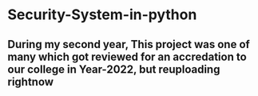 # Security-System-in-python <br>
## During my second year, This project was one of many which got reviewed for an accredation to our college in Year-2022, but reuploading rightnow <br>

